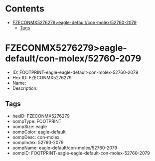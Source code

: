 



Contents
========

* [FZECONMX5276279>eagle-default/con-molex/52760-2079](#fzeconmx5276279eagle-defaultcon-molex52760-2079)
	* [Tags](#tags)

# FZECONMX5276279>eagle-default/con-molex/52760-2079

- ID: FOOTPRINT-eagle-eagle-default-con-molex-52760-2079
- Hex ID: FZECONMX5276279
- Name: 
- Description: 

## Tags

- hexID: FZECONMX5276279
- oompType: FOOTPRINT
- oompSize: eagle
- oompColor: eagle-default
- oompDesc: con-molex
- oompIndex: 52760-2079
- oompName: eagle-default/con-molex/52760-2079
- oompID: FOOTPRINT-eagle-eagle-default-con-molex-52760-2079
